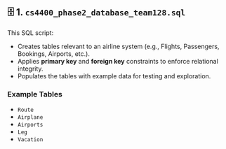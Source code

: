 
## 🗄️ 1. `cs4400_phase2_database_team128.sql`

This SQL script:

- Creates tables relevant to an airline system (e.g., Flights, Passengers, Bookings, Airports, etc.).
- Applies **primary key** and **foreign key** constraints to enforce relational integrity.
- Populates the tables with example data for testing and exploration.

### Example Tables

- `Route`
- `Airplane`
- `Airports`
- `Leg`
- `Vacation`
